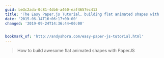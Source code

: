 ```yaml
---
guid: be3c2ada-0c81-4db6-a460-eaf4657ec413
title: 'The Easy Paper.js Tutorial, building flat animated shapes with @PaperJS'
date: '2015-06-14T16:06:17+00:00'
changed: '2019-09-24T14:36:44+00:00'


bookmark_of: 'http://andyshora.com/easy-paper-js-tutorial.html'
---
```



<blockquote>How to build awesome flat animated shapes with PaperJS</blockquote>
